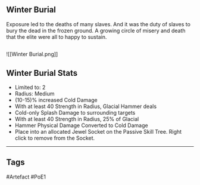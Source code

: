 ## Winter Burial
Exposure led to the deaths of many slaves.
And it was the duty of slaves to bury the dead in the frozen ground.
A growing circle of misery and death
that the elite were all to happy to sustain.
##
![[Winter Burial.png]]
## Winter Burial Stats
- Limited to: 2
- Radius: Medium
- (10-15)% increased Cold Damage
- With at least 40 Strength in Radius, Glacial Hammer deals
- Cold-only Splash Damage to surrounding targets
- With at least 40 Strength in Radius, 25% of Glacial
- Hammer Physical Damage Converted to Cold Damage
- Place into an allocated Jewel Socket on the Passive Skill Tree. Right click to remove from the Socket.


---
## Tags
#Artefact
#PoE1